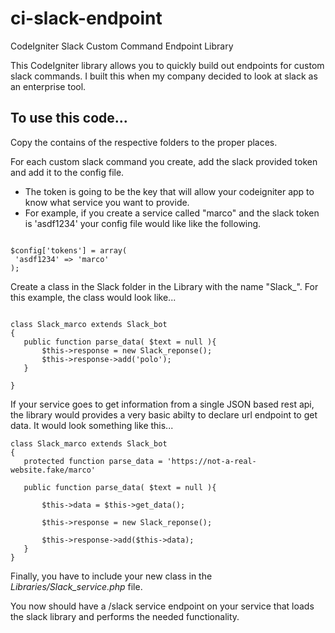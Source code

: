 # ci-slack-endpoint
CodeIgniter Slack Custom Command Endpoint Library

This CodeIgniter library allows you to quickly build out endpoints for custom slack commands.  I built this when my company decided to look at slack as an enterprise tool.

## To use this code...

Copy the contains of the respective folders to the proper places.

For each custom slack command you create, add the slack provided token and add it to the config file.  
  * The token is going to be the key that will allow your codeigniter app to know what service you want to provide.
  * For example, if you create a service called "marco" and the slack token is 'asdf1234' your config file would like like the following.
 ```
 
 $config['tokens'] = array(
  'asdf1234' => 'marco'
 );
 ```
Create a class in the Slack folder in the Library with the name "Slack_<service name>". For this example, the class would look like...
 ```
 
 class Slack_marco extends Slack_bot
 {
    public function parse_data( $text = null ){  
    	$this->response = new Slack_reponse();
        $this->response->add('polo');        
    }

 }
 
 ```


 If your service goes to get information from a single JSON based rest api, the library would provides a very basic abilty to declare url endpoint to get data.  It would look something like this...


 ```
 class Slack_marco extends Slack_bot
 {
	protected function parse_data = 'https://not-a-real-website.fake/marco'

	public function parse_data( $text = null ){  
    
    	$this->data = $this->get_data();
    
    	$this->response = new Slack_reponse();

		$this->response->add($this->data);        
    }
 }

```
Finally, you have to include your new class in the _Libraries/Slack_service.php_ file.

You now should have a /slack service endpoint on your service that loads the slack library and performs the needed functionality.  
